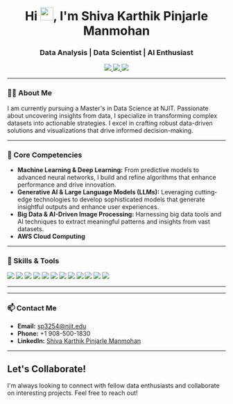 <h1 align="center">Hi <img src="https://media.giphy.com/media/hvRJCLFzcasrR4ia7z/giphy.gif" width="30px"/>, I'm Shiva Karthik Pinjarle Manmohan</h1>
<h3 align="center">Data Analysis | Data Scientist | AI Enthusiast </h3>

<p align="center">
  <a href="mailto:sp3254@njit.edu">
    <img src="https://img.shields.io/badge/Email-sp3254@njit.edu-informational?style=flat&logo=gmail&logoColor=white&color=red" />
  </a>
  <a href="tel:+19085001830">
    <img src="https://img.shields.io/badge/Phone-%2B19085001830-informational?style=flat&logo=phone&logoColor=white&color=blue" />
  </a>
  <a href="https://www.linkedin.com/in/shivakarthik0910/">
    <img src="https://img.shields.io/badge/LinkedIn-Shiva%20Karthik%20Pinjarle%20Manmohan-blue?style=flat&logo=linkedin" />
  </a>
</p>



---

### 👨‍💻 About Me

I am currently pursuing a Master's in Data Science at NJIT. Passionate about uncovering insights from data, I specialize in transforming complex datasets into actionable strategies. I excel in crafting robust data-driven solutions and visualizations that drive informed decision-making.

---

### 🌟 Core Competencies

- **Machine Learning & Deep Learning:** From predictive models to advanced neural networks, I build and refine algorithms that enhance performance and drive innovation.
- **Generative AI & Large Language Models (LLMs):** Leveraging cutting-edge technologies to develop sophisticated models that generate insightful outputs and enhance user experiences.
- **Big Data & AI-Driven Image Processing:** Harnessing big data tools and AI techniques to extract meaningful patterns and insights from vast datasets.
- **AWS Cloud Computing**

---

### 🔧 Skills & Tools

<p align="left">
  <img src="https://img.shields.io/badge/-Python-3776AB?style=flat&logo=python&logoColor=white" />
  <img src="https://img.shields.io/badge/-SQL-4479A1?style=flat&logo=postgresql&logoColor=white" />
  <img src="https://img.shields.io/badge/-Tableau-E97627?style=flat&logo=tableau&logoColor=white" />
  <img src="https://img.shields.io/badge/-Power%20BI-F2C811?style=flat&logo=powerbi&logoColor=black" />
  <img src="https://img.shields.io/badge/-PyTorch-EE4C2C?style=flat&logo=pytorch&logoColor=white" />
  <img src="https://img.shields.io/badge/-TensorFlow-FF6F00?style=flat&logo=tensorflow&logoColor=white" />
  <img src="https://img.shields.io/badge/-Keras-D00000?style=flat&logo=keras&logoColor=white" />
  <img src="https://img.shields.io/badge/-Pandas-150458?style=flat&logo=pandas&logoColor=white" />
  <img src="https://img.shields.io/badge/-Numpy-013243?style=flat&logo=numpy&logoColor=white" />
  <img src="https://img.shields.io/badge/-Hadoop-66CCFF?style=flat&logo=apachehadoop&logoColor=black" />
  <img src="https://img.shields.io/badge/-Oozie-EE0000?style=flat" />
  <img src="https://img.shields.io/badge/-AWS-232F3E?style=flat&logo=amazonaws&logoColor=white" />
</p>

---

---

### 📫 Contact Me

- **Email:** [sp3254@njit.edu](mailto:sp3254@njit.edu)
- **Phone:** +1 908-500-1830
- **LinkedIn:** [Shiva Karthik Pinjarle Manmohan](https://www.linkedin.com/in/shivakarthik09/)

---

<!---
shivakarthik09/shivakarthik09 is a ✨ special ✨ repository because its `README.md` (this file) appears on your GitHub profile.
You can click the Preview link to take a look at your changes.
--->


## Let's Collaborate!
I'm always looking to connect with fellow data enthusiasts and collaborate on interesting projects. Feel free to reach out!
